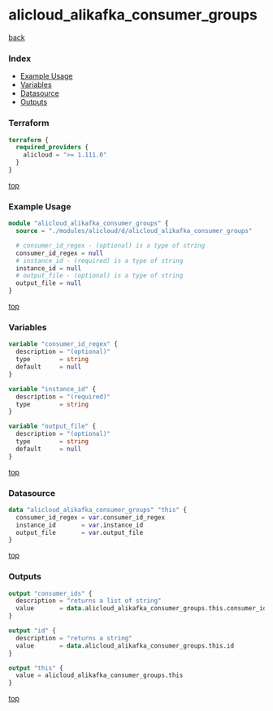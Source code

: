 # alicloud_alikafka_consumer_groups

[back](../alicloud.md)

### Index

- [Example Usage](#example-usage)
- [Variables](#variables)
- [Datasource](#datasource)
- [Outputs](#outputs)

### Terraform

```terraform
terraform {
  required_providers {
    alicloud = ">= 1.111.0"
  }
}
```

[top](#index)

### Example Usage

```terraform
module "alicloud_alikafka_consumer_groups" {
  source = "./modules/alicloud/d/alicloud_alikafka_consumer_groups"

  # consumer_id_regex - (optional) is a type of string
  consumer_id_regex = null
  # instance_id - (required) is a type of string
  instance_id = null
  # output_file - (optional) is a type of string
  output_file = null
}
```

[top](#index)

### Variables

```terraform
variable "consumer_id_regex" {
  description = "(optional)"
  type        = string
  default     = null
}

variable "instance_id" {
  description = "(required)"
  type        = string
}

variable "output_file" {
  description = "(optional)"
  type        = string
  default     = null
}
```

[top](#index)

### Datasource

```terraform
data "alicloud_alikafka_consumer_groups" "this" {
  consumer_id_regex = var.consumer_id_regex
  instance_id       = var.instance_id
  output_file       = var.output_file
}
```

[top](#index)

### Outputs

```terraform
output "consumer_ids" {
  description = "returns a list of string"
  value       = data.alicloud_alikafka_consumer_groups.this.consumer_ids
}

output "id" {
  description = "returns a string"
  value       = data.alicloud_alikafka_consumer_groups.this.id
}

output "this" {
  value = alicloud_alikafka_consumer_groups.this
}
```

[top](#index)